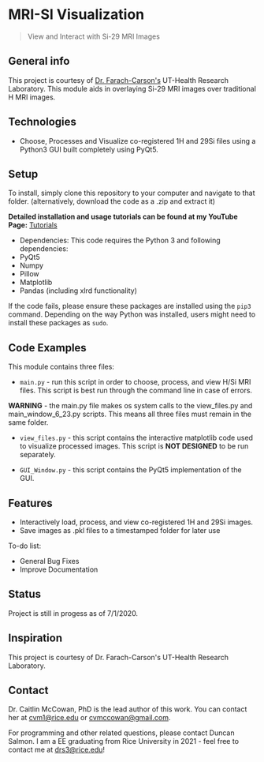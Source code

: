 # MRI-SI Visualization
> View and Interact with Si-29 MRI Images

## General info
This project is courtesy of [Dr. Farach-Carson's](https://www.researchgate.net/profile/Mary_Farach-Carson) UT-Health Research Laboratory. This module aids
in overlaying Si-29 MRI images over traditional H MRI images.


## Technologies
* Choose, Processes and Visualize co-registered 1H and 29Si files using a Python3 GUI built completely using PyQt5.

## Setup
To install, simply clone this repository to your computer and navigate to that folder.
(alternatively, download the code as a .zip and extract it)

**Detailed installation and usage tutorials can be found at my YouTube Page:**
[Tutorials](https://www.youtube.com/watch?v=qvJPAI6tzg8)

* Dependencies:
This code requires the Python 3 and following dependencies:
* PyQt5
* Numpy
* Pillow
* Matplotlib
* Pandas (including xlrd functionality)

If the code fails, please ensure these packages are installed using the `pip3` command.
Depending on the way Python was installed, users might need to install these packages
as `sudo`.

## Code Examples
This module contains three files:

* `main.py` - run this script in order to choose, process, and view H/Si MRI files. This script is best run through the command line in case of errors.

**WARNING** - the main.py file makes os system calls to the view_files.py and main_window_6_23.py scripts. This means all three files must remain in the same folder.

* `view_files.py` - this script contains the interactive matplotlib code used to visualize processed images. This script is **NOT DESIGNED** to be run separately.

* `GUI_Window.py` - this script contains the PyQt5 implementation of the GUI.


## Features
* Interactively load, process, and view co-registered 1H and 29Si images.
* Save images as .pkl files to a timestamped folder for later use

To-do list:
* General Bug Fixes
* Improve Documentation

## Status
Project is still in progess as of 7/1/2020.

## Inspiration
This project is courtesy of Dr. Farach-Carson's UT-Health Research Laboratory.
## Contact
Dr. Caitlin McCowan, PhD is the lead author of this work. You can contact her at cvm1@rice.edu or cvmccowan@gmail.com.

For programming and other related questions, please contact Duncan Salmon. I am a EE graduating from Rice University in 2021 - feel free to contact me at drs3@rice.edu!
